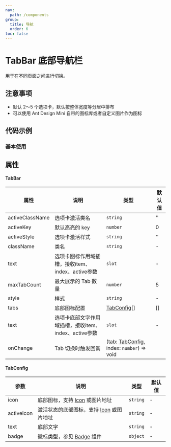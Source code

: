 ```yaml
---
nav:
  path: /components
group:
  title: 导航
  order: 6
toc: false
---
```

# TabBar 底部导航栏
用于在不同页面之间进行切换。

## 注意事项

- 默认 2～5 个选项卡，默认按整体宽度等分居中排布
- 可以使用 Ant Design Mini 自带的图标库或者自定义图片作为图标

## 代码示例
### 基本使用
<code src='../../demo/pages/TabBar'></code>

## 属性

#### TabBar
| 属性 | 说明 | 类型 | 默认值 |
| -----|-----|-----|-----|
| activeClassName |  选项卡激活类名 | `string` | ''  |
| activeKey |  默认高亮的 key | `number` |  0  |
| activeStyle | 选项卡激活样式 | `string` | '' |
| className | 类名| `string` | - |
| text | 选项卡图标作用域插槽，接收item、index、active参数 | `slot` | - |
| maxTabCount |  最大展示的 Tab 数量| `number` | 5   |
| style | 样式| `string` | - |
| tabs | 底部图标配置 | [TabConfig](#tabconfig)[] | []  |
| text | 选项卡底部文字作用域插槽，接收item、index、active参数 | `slot` | - |
| onChange | Tab 切换时触发回调 |(tab: [TabConfig](#tabconfig), index: `number`) => void|


#### TabConfig

| 参数 | 说明 | 类型 | 默认值 |
| -----|-----|-----|-----|
| icon | 底部图标，支持 [Icon](./Icon) 或图片地址 | `string` | - |
| activeIcon | 激活状态的底部图标，支持 [Icon](./Icon) 或图片地址 | `string` | - |
| text | 底部文字 | `string` | - |
| badge | 徽标类型，参见 [Badge](./Badge) 组件 | `object` | - |

